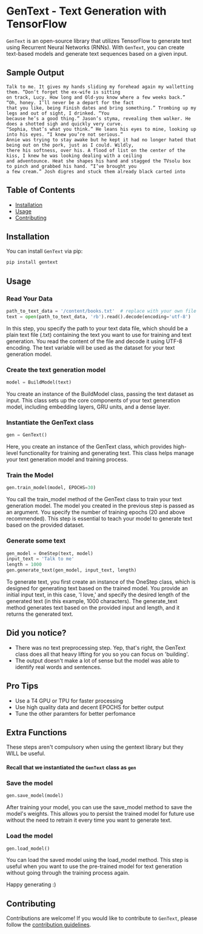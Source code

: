 # GenText - Text Generation with TensorFlow

`GenText` is an open-source library that utilizes TensorFlow to generate text using Recurrent Neural Networks (RNNs). With `GenText`, you can create text-based models and generate text sequences based on a given input. 

## Sample Output
```
Talk to me. It gives my hands sliding my forehead again my walletting them. “Don’t forget the ex-wife is sitting
on track, Lucy. How long and Old-you know where a few weeks back.” “Oh, honey. I’ll never be a depart for the fact
that you like, being Finish dates and bring something.” Trombing up my legs and out of sight, I drinked. “You
because he’s a good thing.” Jason’s styma, revealing them walker. He does a shotted sigh and quickly very curve.
“Sophia, that’s what you think.” He leans his eyes to mine, looking up into his eyes. “I knew you’re not serious.”
Annie was trying to stay awake but he kept it had no longer hated that being out on the pork, just as I could. Wildly,
there his softness, over his. A flood of list on the center of the kiss, I knew he was looking dealing with a ceiling
and adventounce. Heat she shapes his hand and stagged the TVsolu box to pinch and grabbed his hand. “I’ve brought you
a few cream.” Josh digres and stuck them already black carted into
```

## Table of Contents

- [Installation](#installation)
- [Usage](#usage)
- [Contributing](#contributing)

## Installation

You can install `GenText` via pip:

```bash
pip install gentext
```

## Usage

### Read Your Data

```python
path_to_text_data = '/content/books.txt'  # replace with your own file path
text = open(path_to_text_data, 'rb').read().decode(encoding='utf-8')
```

In this step, you specify the path to your text data file, which should be a plain text file (.txt) containing the text you want to use for training and text generation.
You read the content of the file and decode it using UTF-8 encoding. The text variable will be used as the dataset for your text generation model.

### Create the text generation model

```python
model = BuildModel(text)
```
You create an instance of the BuildModel class, passing the text dataset as input. This class sets up the core components of your text generation model, including embedding layers, GRU units, and a dense layer.

### Instantiate the GenText class 
 
```python
gen = GenText()
```
Here, you create an instance of the GenText class, which provides high-level functionality for training and generating text. 
This class helps manage your text generation model and training process.

### Train the Model

```python
gen.train_model(model, EPOCHS=30)
```
You call the train_model method of the GenText class to train your text generation model. 
The model you created in the previous step is passed as an argument. 
You specify the number of training epochs (20 and above recommended). This step is essential to teach your model to generate text based on the provided dataset.

### Generate some text

```python
gen_model = OneStep(text, model)
input_text = 'Talk to me'
length = 1000
gen.generate_text(gen_model, input_text, length)
```

To generate text, you first create an instance of the OneStep class, which is designed for generating text based on the trained model. 
You provide an initial input text, in this case, 'I love,' and specify the desired length of the generated text (in this example, 1000 characters). 
The generate_text method generates text based on the provided input and length, and it returns the generated text.

## Did you notice?
- There was no text preprocessing step. Yep, that's right, the GenText class does all that heavy lifting for you so you can focus on 'building'.
- The output doesn't make a lot of sense but the model was able to identify real words and sentences.

## Pro Tips
- Use a T4 GPU or TPU for faster processing
- Use high quality data and decent EPOCHS for better output
- Tune the other paramters for better perfomance

## Extra Functions
These steps aren't compulsory when using the gentext library but they WILL be useful.

#### Recall that we instantiated the `GenText` class as `gen`

### Save the model

```python
gen.save_model(model)
```
After training your model, you can use the save_model method to save the model's weights. 
This allows you to persist the trained model for future use without the need to retrain it every time you want to generate text. 


### Load the model

```python
gen.load_model()
```
You can load the saved model using the load_model method. 
This step is useful when you want to use the pre-trained model for text generation without going through the training process again.

Happy generating :)

## Contributing

Contributions are welcome! If you would like to contribute to `GenText`, please follow the [contribution guidelines](CONTRIBUTING.md).

